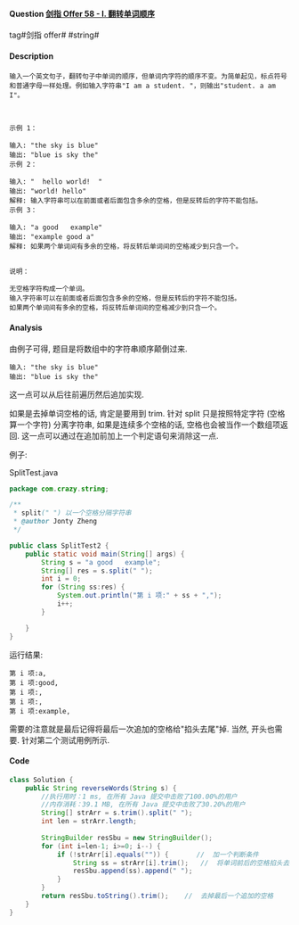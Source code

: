 #### Question [剑指 Offer 58 - I. 翻转单词顺序](https://leetcode-cn.com/problems/fan-zhuan-dan-ci-shun-xu-lcof/)

tag#剑指 offer# #string#



#### Description

```
输入一个英文句子，翻转句子中单词的顺序，但单词内字符的顺序不变。为简单起见，标点符号和普通字母一样处理。例如输入字符串"I am a student. "，则输出"student. a am I"。

 

示例 1：

输入: "the sky is blue"
输出: "blue is sky the"
示例 2：

输入: "  hello world!  "
输出: "world! hello"
解释: 输入字符串可以在前面或者后面包含多余的空格，但是反转后的字符不能包括。
示例 3：

输入: "a good   example"
输出: "example good a"
解释: 如果两个单词间有多余的空格，将反转后单词间的空格减少到只含一个。
 

说明：

无空格字符构成一个单词。
输入字符串可以在前面或者后面包含多余的空格，但是反转后的字符不能包括。
如果两个单词间有多余的空格，将反转后单词间的空格减少到只含一个。
```



#### Analysis

由例子可得, 题目是将数组中的字符串顺序颠倒过来. 

```
输入: "the sky is blue"
输出: "blue is sky the"
```

这一点可以从后往前遍历然后追加实现.

如果是去掉单词空格的话, 肯定是要用到 trim. 针对 split 只是按照特定字符 (空格算一个字符) 分离字符串, 如果是连续多个空格的话, 空格也会被当作一个数组项返回. 这一点可以通过在追加前加上一个判定语句来消除这一点.

例子:

SplitTest.java

```java
package com.crazy.string;

/**
 * split(" ") 以一个空格分隔字符串
 * @author Jonty Zheng
 */

public class SplitTest2 {
    public static void main(String[] args) {
        String s = "a good   example";
        String[] res = s.split(" ");
        int i = 0;
        for (String ss:res) {
            System.out.println("第 i 项:" + ss + ",");
            i++;
        }

    }
}

```

运行结果:

```
第 i 项:a,
第 i 项:good,
第 i 项:,
第 i 项:,
第 i 项:example,
```





需要的注意就是最后记得将最后一次追加的空格给"掐头去尾"掉. 当然, 开头也需要. 针对第二个测试用例所示.





#### Code

```java
class Solution {
    public String reverseWords(String s) {
        //执行用时：1 ms, 在所有 Java 提交中击败了100.00%的用户
        //内存消耗：39.1 MB, 在所有 Java 提交中击败了30.20%的用户
        String[] strArr = s.trim().split(" ");
        int len = strArr.length;
        
        StringBuilder resSbu = new StringBuilder();
        for (int i=len-1; i>=0; i--) {
            if (!strArr[i].equals("")) {       //  加一个判断条件
                String ss = strArr[i].trim();   //  将单词前后的空格掐头去尾
                resSbu.append(ss).append(" ");
            }            
        }
        return resSbu.toString().trim();    //  去掉最后一个追加的空格
    }
}
```







